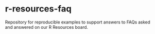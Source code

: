 # r-resources-faq
Repository for reproducible examples to support answers to FAQs asked and answered on our R Resources board. 

